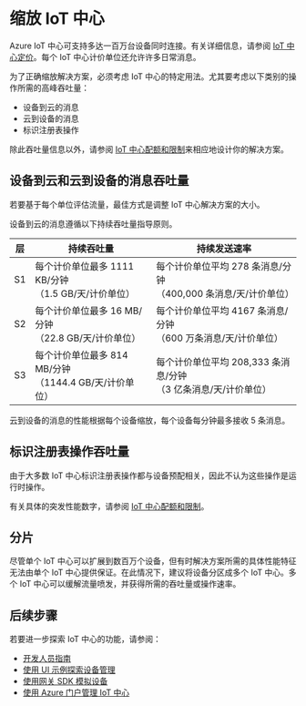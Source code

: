 <properties
 pageTitle="Azure IoT 中心缩放 | Azure"
 description="介绍如何缩放 Azure IoT 中心。"
 services="iot-hub"
 documentationCenter=""
 authors="fsautomata"
 manager="timlt"
 editor=""/>

<tags
 ms.service="iot-hub"
 ms.date="03/14/2016"
 wacn.date="08/01/2016"/>

# 缩放 IoT 中心

Azure IoT 中心可支持多达一百万台设备同时连接。有关详细信息，请参阅 [IoT 中心定价][lnk-pricing]。每个 IoT 中心计价单位还允许许多日常消息。

为了正确缩放解决方案，必须考虑 IoT 中心的特定用法。尤其要考虑以下类别的操作所需的高峰吞吐量：

* 设备到云的消息
* 云到设备的消息
* 标识注册表操作

除此吞吐量信息以外，请参阅 [IoT 中心配额和限制][]来相应地设计你的解决方案。

## 设备到云和云到设备的消息吞吐量

若要基于每个单位评估流量，最佳方式是调整 IoT 中心解决方案的大小。

设备到云的消息遵循以下持续吞吐量指导原则。

| 层 | 持续吞吐量 | 持续发送速率 |
| ---- | -------------------- | ------------------- |
| S1 | 每个计价单位最多 1111 KB/分钟<br/>（1.5 GB/天/计价单位） | 每个计价单位平均 278 条消息/分钟<br/>（400,000 条消息/天/计价单位） |
| S2 | 每个计价单位最多 16 MB/分钟<br/>（22.8 GB/天/计价单位） | 每个计价单位平均 4167 条消息/分钟<br/>（600 万条消息/天/计价单位） |
| S3 | 每个计价单位最多 814 MB/分钟<br/>（1144.4 GB/天/计价单位） | 每个计价单位平均 208,333 条消息/分钟<br/>（3 亿条消息/天/计价单位） |

云到设备的消息的性能根据每个设备缩放，每个设备每分钟最多接收 5 条消息。

## 标识注册表操作吞吐量

由于大多数 IoT 中心标识注册表操作都与设备预配相关，因此不认为这些操作是运行时操作。

有关具体的突发性能数字，请参阅 [IoT 中心配额和限制][]。

## 分片

尽管单个 IoT 中心可以扩展到数百万个设备，但有时解决方案所需的具体性能特征无法由单个 IoT 中心提供保证。在此情况下，建议将设备分区成多个 IoT 中心。多个 IoT 中心可以缓解流量喷发，并获得所需的吞吐量或操作速率。

## 后续步骤

若要进一步探索 IoT 中心的功能，请参阅：

- [开发人员指南][lnk-devguide]
- [使用 UI 示例探索设备管理][lnk-dmui]
- [使用网关 SDK 模拟设备][lnk-gateway]
- [使用 Azure 门户管理 IoT 中心][lnk-portal]

[lnk-pricing]: /pricing/details/iot-hub/
[IoT 中心配额和限制]: /documentation/articles/iot-hub-devguide/#throttling

[lnk-design]: /documentation/articles/iot-hub-guidance/
[lnk-mqtt]: /documentation/articles/iot-hub-mqtt-support/
[lnk-devices]: /documentation/articles/iot-hub-tested-configurations/
[lnk-protocols]: /documentation/articles/iot-hub-protocol-gateway/
[lnk-compare]: /documentation/articles/iot-hub-compare-event-hubs/
[lnk-scaling]: /documentation/articles/iot-hub-scaling/
[lnk-devguide]: /documentation/articles/iot-hub-devguide/
[lnk-dmui]: /documentation/articles/iot-hub-device-management-ui-sample/
[lnk-gateway]: /documentation/articles/iot-hub-linux-gateway-sdk-simulated-device/
[lnk-portal]: /documentation/articles/iot-hub-manage-through-portal/

<!---HONumber=Mooncake_0307_2016-->